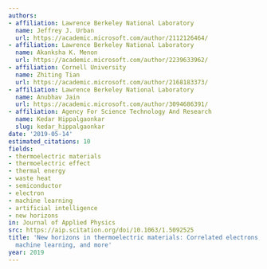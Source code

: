 ```yaml
---
authors:
- affiliation: Lawrence Berkeley National Laboratory
  name: Jeffrey J. Urban
  url: https://academic.microsoft.com/author/2112126464/
- affiliation: Lawrence Berkeley National Laboratory
  name: Akanksha K. Menon
  url: https://academic.microsoft.com/author/2239633962/
- affiliation: Cornell University
  name: Zhiting Tian
  url: https://academic.microsoft.com/author/2168183373/
- affiliation: Lawrence Berkeley National Laboratory
  name: Anubhav Jain
  url: https://academic.microsoft.com/author/3094686391/
- affiliation: Agency For Science Technology And Research
  name: Kedar Hippalgaonkar
  slug: kedar_hippalgaonkar
date: '2019-05-14'
estimated_citations: 10
fields:
- thermoelectric materials
- thermoelectric effect
- thermal energy
- waste heat
- semiconductor
- electron
- machine learning
- artificial intelligence
- new horizons
in: Journal of Applied Physics
src: https://aip.scitation.org/doi/10.1063/1.5092525
title: 'New horizons in thermoelectric materials: Correlated electrons, organic transport,
  machine learning, and more'
year: 2019
---
```

